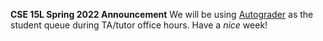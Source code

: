 **CSE 15L Spring 2022 Announcement**
We will be using [Autograder]( https://autograder.ucsd.edu) as the student queue during TA/tutor office hours.
Have a _nice_ week!
